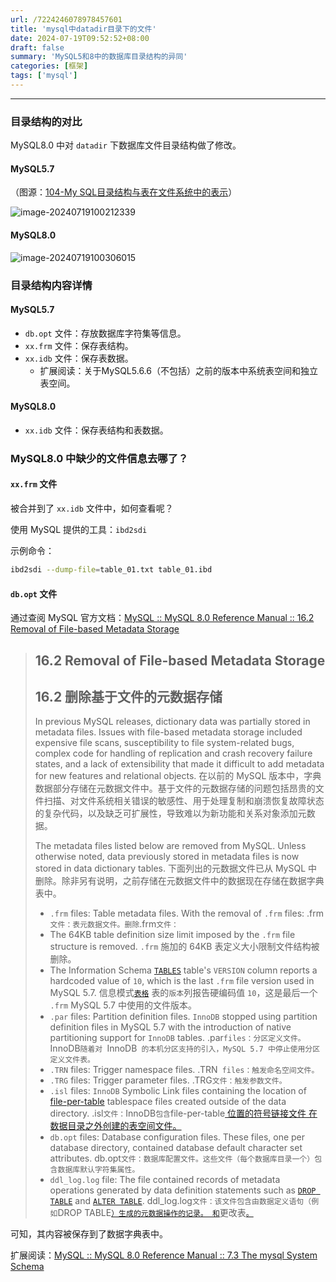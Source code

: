```yaml
---
url: /7224246078978457601
title: 'mysql中datadir目录下的文件'
date: 2024-07-19T09:52:52+08:00
draft: false
summary: 'MySQL5和8中的数据库目录结构的异同'
categories: [框架]
tags: ['mysql']
---
```


<hr>

### 目录结构的对比

MySQL8.0 中对 `datadir` 下数据库文件目录结构做了修改。

#### MySQL5.7

（图源：[104-My SQL目录结构与表在文件系统中的表示](https://www.bilibili.com/video/BV1iq4y1u7vj?p=104)）

![image-20240719100212339](https://cdn.jsdelivr.net/gh/zrgzs/images@main/images/2024%2F07%2F19%2F10-02-31-0a5608583903434adc2ad73c1ed4c329-image-20240719100212339-22d05f.png)

#### MySQL8.0

![image-20240719100306015](https://cdn.jsdelivr.net/gh/zrgzs/images@main/images/2024%2F07%2F19%2F10-03-06-fbcb0960e8d6f1c7afa2766b7bc5c775-image-20240719100306015-c8582c.png)

### 目录结构内容详情

#### MySQL5.7

- `db.opt` 文件：存放数据库字符集等信息。
- `xx.frm` 文件：保存表结构。
- `xx.idb` 文件：保存表数据。
  - 扩展阅读：关于MySQL5.6.6（不包括）之前的版本中系统表空间和独立表空间。

#### MySQL8.0

- `xx.idb` 文件：保存表结构和表数据。

### MySQL8.0 中缺少的文件信息去哪了？

#### `xx.frm` 文件

被合并到了 `xx.idb` 文件中，如何查看呢？

使用 MySQL 提供的工具：`ibd2sdi`

示例命令：

```bash
ibd2sdi --dump-file=table_01.txt table_01.ibd
```

#### `db.opt` 文件

通过查阅 MySQL 官方文档：[MySQL :: MySQL 8.0 Reference Manual :: 16.2 Removal of File-based Metadata Storage](https://dev.mysql.com/doc/refman/8.0/en/data-dictionary-file-removal.html)

>## 16.2 Removal of File-based Metadata Storage 
>
>## 16.2 删除基于文件的元数据存储
>
>
>
>In previous MySQL releases, dictionary data was partially stored in metadata files. Issues with file-based metadata storage included expensive file scans, susceptibility to file system-related bugs, complex code for handling of replication and crash recovery failure states, and a lack of extensibility that made it difficult to add metadata for new features and relational objects.
>在以前的 MySQL 版本中，字典数据部分存储在元数据文件中。基于文件的元数据存储的问题包括昂贵的文件扫描、对文件系统相关错误的敏感性、用于处理复制和崩溃恢复故障状态的复杂代码，以及缺乏可扩展性，导致难以为新功能和关系对象添加元数据。
>
>The metadata files listed below are removed from MySQL. Unless otherwise noted, data previously stored in metadata files is now stored in data dictionary tables.
>下面列出的元数据文件已从 MySQL 中删除。除非另有说明，之前存储在元数据文件中的数据现在存储在数据字典表中。
>
>- `.frm` files: Table metadata files. With the removal of `.frm` files:
>  .frm`文件：表元数据文件。删除`.frm`文件：`
>  - The 64KB table definition size limit imposed by the `.frm` file structure is removed.
>    `.frm` 施加的 64KB 表定义大小限制文件结构被删除。
>  - The Information Schema [`TABLES`](https://dev.mysql.com/doc/refman/8.0/en/information-schema-tables-table.html) table's `VERSION` column reports a hardcoded value of `10`, which is the last `.frm` file version used in MySQL 5.7.
>    信息模式[`表格`](https://dev.mysql.com/doc/refman/8.0/en/information-schema-tables-table.html) 表的`版本`列报告硬编码值 `10`，这是最后一个 `.frm` MySQL 5.7 中使用的文件版本。
>- `.par` files: Partition definition files. `InnoDB` stopped using partition definition files in MySQL 5.7 with the introduction of native partitioning support for `InnoDB` tables.
>  .par` files：分区定义文件。 `InnoDB`随着对 `InnoDB` 的本机分区支持的引入，MySQL 5.7 中停止使用分区定义文件表。`
>- `.TRN` files: Trigger namespace files.
>  .TRN` files：触发命名空间文件。`
>- `.TRG` files: Trigger parameter files.
>  .TRG`文件：触发参数文件。`
>- `.isl` files: `InnoDB` Symbolic Link files containing the location of [file-per-table](https://dev.mysql.com/doc/refman/8.0/en/glossary.html#glos_file_per_table) tablespace files created outside of the data directory.
>  .isl`文件：`InnoDB` 包含 `file-per-table[ 位置的符号链接文件 在数据目录之外创建的表空间文件。](https://dev.mysql.com/doc/refman/8.0/en/glossary.html#glos_file_per_table)
>- `db.opt` files: Database configuration files. These files, one per database directory, contained database default character set attributes.
>  db.opt`文件：数据库配置文件。这些文件（每个数据库目录一个）包含数据库默认字符集属性。`
>- `ddl_log.log` file: The file contained records of metadata operations generated by data definition statements such as [`DROP TABLE`](https://dev.mysql.com/doc/refman/8.0/en/drop-table.html) and [`ALTER TABLE`](https://dev.mysql.com/doc/refman/8.0/en/alter-table.html).
>  ddl_log.log`文件：该文件包含由数据定义语句（例如`DROP TABLE[`）生成的元数据操作的记录。 和`](https://dev.mysql.com/doc/refman/8.0/en/drop-table.html)更改表[`。`](https://dev.mysql.com/doc/refman/8.0/en/alter-table.html)

可知，其内容被保存到了数据字典表中。

扩展阅读：[MySQL :: MySQL 8.0 Reference Manual :: 7.3 The mysql System Schema](https://dev.mysql.com/doc/refman/8.0/en/system-schema.html#system-schema-data-dictionary-tables)

